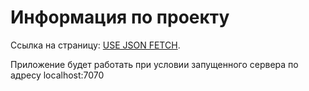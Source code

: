 # Информация по проекту

Ссылка на страницу: [USE JSON FETCH](https://artyomzolotykh.github.io/homeworks-hooks-context-use-json-fetch/index.html).

Приложение будет работать при условии запущенного сервера по адресу localhost:7070